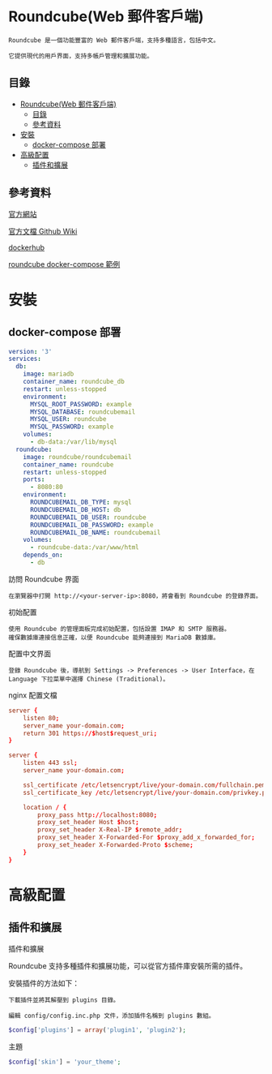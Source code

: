# Roundcube(Web 郵件客戶端)

```
Roundcube 是一個功能豐富的 Web 郵件客戶端，支持多種語言，包括中文。

它提供現代的用戶界面，支持多帳戶管理和擴展功能。
```

## 目錄

- [Roundcube(Web 郵件客戶端)](#roundcubeweb-郵件客戶端)
  - [目錄](#目錄)
  - [參考資料](#參考資料)
- [安裝](#安裝)
  - [docker-compose 部署](#docker-compose-部署)
- [高級配置](#高級配置)
  - [插件和擴展](#插件和擴展)

## 參考資料

[官方網站](https://roundcube.net/)

[官方文檔 Github Wiki](https://github.com/roundcube/roundcubemail/wiki)

[dockerhub](https://hub.docker.com/r/roundcube/roundcubemail/)

[roundcube docker-compose 範例](https://github.com/roundcube/roundcubemail-docker/tree/master/examples)

# 安裝

## docker-compose 部署

```yml
version: '3'
services:
  db:
    image: mariadb
    container_name: roundcube_db
    restart: unless-stopped
    environment:
      MYSQL_ROOT_PASSWORD: example
      MYSQL_DATABASE: roundcubemail
      MYSQL_USER: roundcube
      MYSQL_PASSWORD: example
    volumes:
      - db-data:/var/lib/mysql
  roundcube:
    image: roundcube/roundcubemail
    container_name: roundcube
    restart: unless-stopped
    ports:
      - 8080:80
    environment:
      ROUNDCUBEMAIL_DB_TYPE: mysql
      ROUNDCUBEMAIL_DB_HOST: db
      ROUNDCUBEMAIL_DB_USER: roundcube
      ROUNDCUBEMAIL_DB_PASSWORD: example
      ROUNDCUBEMAIL_DB_NAME: roundcubemail
    volumes:
      - roundcube-data:/var/www/html
    depends_on:
      - db
```

訪問 Roundcube 界面

    在瀏覽器中打開 http://<your-server-ip>:8080，將會看到 Roundcube 的登錄界面。

初始配置

    使用 Roundcube 的管理面板完成初始配置，包括設置 IMAP 和 SMTP 服務器。
    確保數據庫連接信息正確，以便 Roundcube 能夠連接到 MariaDB 數據庫。

配置中文界面

    登錄 Roundcube 後，導航到 Settings -> Preferences -> User Interface，在 Language 下拉菜單中選擇 Chinese (Traditional)。

nginx 配置文檔

```conf
server {
    listen 80;
    server_name your-domain.com;
    return 301 https://$host$request_uri;
}

server {
    listen 443 ssl;
    server_name your-domain.com;

    ssl_certificate /etc/letsencrypt/live/your-domain.com/fullchain.pem;
    ssl_certificate_key /etc/letsencrypt/live/your-domain.com/privkey.pem;

    location / {
        proxy_pass http://localhost:8080;
        proxy_set_header Host $host;
        proxy_set_header X-Real-IP $remote_addr;
        proxy_set_header X-Forwarded-For $proxy_add_x_forwarded_for;
        proxy_set_header X-Forwarded-Proto $scheme;
    }
}
```

# 高級配置

## 插件和擴展

插件和擴展

Roundcube 支持多種插件和擴展功能，可以從官方插件庫安裝所需的插件。

安裝插件的方法如下：

    下載插件並將其解壓到 plugins 目錄。

    編輯 config/config.inc.php 文件，添加插件名稱到 plugins 數組。

```php
$config['plugins'] = array('plugin1', 'plugin2');
```

主題

```php
$config['skin'] = 'your_theme';
```